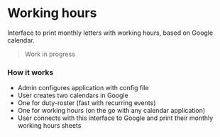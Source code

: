 # Working hours
Interface to print monthly letters with working hours, based on Google calendar.

> Work in progress

### How it works

- Admin configures application with config file
- User creates two calendars in Google
 - One for duty-roster (fast with recurring events)
 - One for working hours (on the go with any calendar application)
- User connects with this interface to Google and print their monthly working hours sheets
